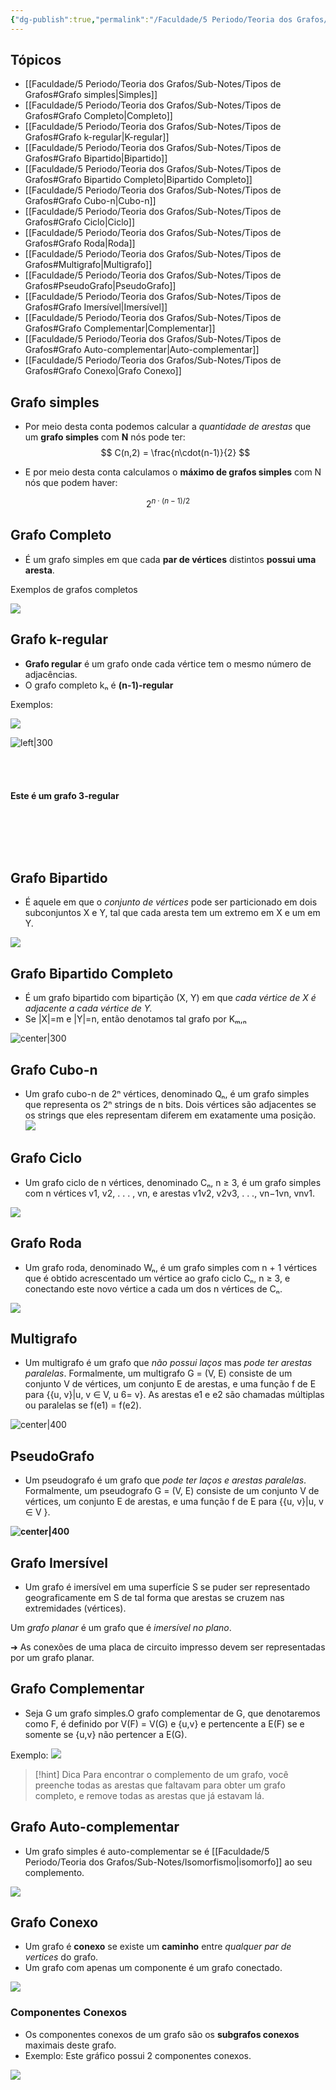```yaml
---
{"dg-publish":true,"permalink":"/Faculdade/5 Periodo/Teoria dos Grafos/Sub-Notes/Tipos de Grafos/","created":"2024-06-26T00:24:10.600-03:00"}
---
```


## Tópicos

- [[Faculdade/5 Periodo/Teoria dos Grafos/Sub-Notes/Tipos de Grafos#Grafo simples\|Simples]]
- [[Faculdade/5 Periodo/Teoria dos Grafos/Sub-Notes/Tipos de Grafos#Grafo Completo\|Completo]]
- [[Faculdade/5 Periodo/Teoria dos Grafos/Sub-Notes/Tipos de Grafos#Grafo k-regular\|K-regular]]
- [[Faculdade/5 Periodo/Teoria dos Grafos/Sub-Notes/Tipos de Grafos#Grafo Bipartido\|Bipartido]]
- [[Faculdade/5 Periodo/Teoria dos Grafos/Sub-Notes/Tipos de Grafos#Grafo Bipartido Completo\|Bipartido Completo]]
- [[Faculdade/5 Periodo/Teoria dos Grafos/Sub-Notes/Tipos de Grafos#Grafo Cubo-n\|Cubo-n]]
- [[Faculdade/5 Periodo/Teoria dos Grafos/Sub-Notes/Tipos de Grafos#Grafo Ciclo\|Ciclo]]
- [[Faculdade/5 Periodo/Teoria dos Grafos/Sub-Notes/Tipos de Grafos#Grafo Roda\|Roda]] 
- [[Faculdade/5 Periodo/Teoria dos Grafos/Sub-Notes/Tipos de Grafos#Multigrafo\|Multigrafo]]
- [[Faculdade/5 Periodo/Teoria dos Grafos/Sub-Notes/Tipos de Grafos#PseudoGrafo\|PseudoGrafo]]
- [[Faculdade/5 Periodo/Teoria dos Grafos/Sub-Notes/Tipos de Grafos#Grafo Imersível\|Imersível]]
- [[Faculdade/5 Periodo/Teoria dos Grafos/Sub-Notes/Tipos de Grafos#Grafo Complementar\|Complementar]]
- [[Faculdade/5 Periodo/Teoria dos Grafos/Sub-Notes/Tipos de Grafos#Grafo Auto-complementar\|Auto-complementar]]
- [[Faculdade/5 Periodo/Teoria dos Grafos/Sub-Notes/Tipos de Grafos#Grafo Conexo\|Grafo Conexo]]


## Grafo simples
- Por meio desta conta podemos calcular a *quantidade de arestas* que um **grafo simples** com **N** nós pode ter:
$$
C(n,2) =  \frac{n\cdot(n-1)}{2}
$$

- E por meio desta conta calculamos o **máximo de grafos simples** com N nós que podem haver:

$$
2^{n \cdot(n-1)/2}
$$

## Grafo Completo

- É um grafo simples em que cada **par de vértices** distintos **possui uma aresta**.

Exemplos de grafos completos 

![](https://i.imgur.com/CKaDw5I.png)

## Grafo k-regular

- **Grafo regular** é um grafo onde cada vértice tem o mesmo número de adjacências.
- O grafo completo kₙ é **(n-1)-regular**
   
Exemplos:

![](https://i.imgur.com/DpDLGpv.png)

![left|300](https://lh7-us.googleusercontent.com/KWmdB752vO91JQF4NsUK7XRldTTJMUZ3zEEnha9FYt_6YO6o4CCg5jYZS2zJucYzGcNHPlnXU__zxKQED2HR2aCyUZnn3smuw10hllXDxZwoPD3CIExlyoGpjaGZnyRgessahIuLKY4v9d6K_hq0nb_-lmkcGscS=s2048)  <br>  <br> <br>  <br> <br> **Este é um grafo 3-regular** 

<br>  <br><br>  <br>

## Grafo Bipartido

- É aquele em que o *conjunto de vértices* pode ser particionado em dois subconjuntos X e Y, tal que cada aresta tem um extremo em X e um em Y.

![](https://i.imgur.com/VQuiFUp.png)

## Grafo Bipartido Completo
- É um grafo bipartido com bipartição (X, Y) em que *cada vértice de X é adjacente a cada vértice de Y.*
- Se |X|=m e |Y|=n, então denotamos tal grafo por Kₘ,ₙ

![center|300](https://upload.wikimedia.org/wikipedia/commons/d/d6/Biclique_K_3_5.svg)

## Grafo Cubo-n
- Um grafo cubo-n de 2ⁿ vértices, denominado Qₙ, é um grafo simples que representa os 2ⁿ strings de n bits. Dois vértices são adjacentes se os strings que eles representam diferem em exatamente uma posição.
![](https://upload.wikimedia.org/wikipedia/commons/f/f8/Hypercubestar.svg)

## Grafo Ciclo
- Um grafo ciclo de n vértices, denominado Cₙ, n ≥ 3, é um grafo simples com n vértices v1, v2, . . . , vn, e arestas v1v2, v2v3, . . ., vn−1vn, vnv1.

![](https://i.imgur.com/WpjG2G7.png)

## Grafo Roda
- Um grafo roda, denominado Wₙ, é um grafo simples com n + 1 vértices que é obtido acrescentado um vértice ao grafo ciclo Cₙ, n ≥ 3, e conectando este novo vértice a cada um dos n vértices de Cₙ.

![](https://i.imgur.com/7nJRdvA.png)

## Multigrafo
- Um multigrafo é um grafo que *não possui laços* mas *pode ter arestas paralelas*. Formalmente, um multigrafo G = (V, E) consiste de um conjunto V de vértices, um conjunto E de arestas, e uma função f de E para {{u, v}|u, v ∈ V, u 6= v}. As arestas e1 e e2 são chamadas múltiplas ou paralelas se f(e1) = f(e2).

![center|400](https://lh7-us.googleusercontent.com/LlpdwSkquCNSE3R0cVSPYw8t_06KYyWz6v6YqAN5uVxBFd_K6_0R9e14kU6qI21Lt5uBhc1-jnuhxQLC89KT3qTBHq6boIkshaBqI1NhXC0FE5fV-1hGDRAfU8rM7fs15ZmOyRYoBzcgBPbUTB1Ay15H5C2z7gcq=s2048)

## PseudoGrafo
- Um pseudografo é um grafo que *pode ter laços e arestas paralelas*. Formalmente, um pseudografo G = (V, E) consiste de um conjunto V de vértices, um conjunto E de arestas, e uma função f de E para {{u, v}|u, v ∈ V }.

**![center|400](https://lh7-us.googleusercontent.com/tZa115TJasduS-E03AW3rZWtnuq24EA2xjY2F3oR08eRolZhR14V6OMK18WTTENqVAD8AUrkTDyKZLxOhJQfYO3eCWrFrNibMCgRIppPHf92yMniLv9vyunykrtX7ZRHGefqaeribs_Ul_jd3VAi_8aRee5qxOUR=s2048)**

## Grafo Imersível

- Um grafo é imersível em uma superfície S se puder ser representado geograficamente em S de tal forma que arestas se cruzem nas extremidades (vértices).

Um *grafo planar* é um grafo que é *imersível no plano*. 

➜ As conexões de uma placa de circuito impresso devem ser representadas por um grafo planar.

## Grafo Complementar
- Seja G um grafo simples.O grafo complementar de G, que denotaremos como F, é definido por V(F) = V(G) e {u,v} e pertencente a E(F) se e somente se {u,v} não pertencer a E(G).

Exemplo:
![]( https://upload.wikimedia.org/wikipedia/commons/2/2f/Petersen_graph_complement.svg)

> [!hint] Dica
> Para encontrar o complemento de um grafo, você preenche todas as arestas que faltavam para obter um grafo completo, e remove todas as arestas que já estavam lá.

## Grafo Auto-complementar
-  Um grafo simples é auto-complementar se é [[Faculdade/5 Periodo/Teoria dos Grafos/Sub-Notes/Isomorfismo\|isomorfo]] ao seu complemento. 
  
![](https://i.imgur.com/2BHnuHm.png)

## Grafo Conexo
- Um grafo é **conexo** se existe um **caminho** entre *qualquer par de vertices* do grafo.
- Um grafo com apenas um componente é um grafo conectado.

![](https://i.imgur.com/1nZCHXp.png)

### Componentes Conexos
- Os componentes conexos de um grafo são os **subgrafos conexos** maximais deste grafo.
- Exemplo: Este gráfico possui 2 componentes conexos.

![](https://i.imgur.com/H9wCORq.png)

